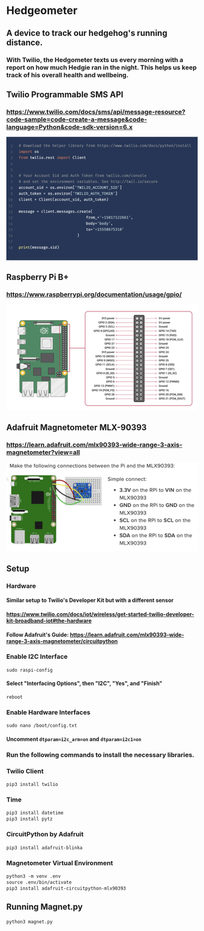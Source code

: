 # Hedgeometer
## A device to track our hedgehog's running distance.
### With Twilio, the Hedgometer texts us every morning with a report on how much Hedgie ran in the night. This helps us keep track of his overall health and wellbeing.

## Twilio Programmable SMS API
### https://www.twilio.com/docs/sms/api/message-resource?code-sample=code-create-a-message&code-language=Python&code-sdk-version=6.x

![Create message with Twilio](https://github.com/mugelstad/hedgeometer/blob/main/readme-content/create-message.jpg?raw=true)

## Raspberry Pi B+
### https://www.raspberrypi.org/documentation/usage/gpio/
![Raspberry Pi B+ Pinout](https://github.com/mugelstad/hedgeometer/blob/main/readme-content/raspberryPi-pinout.jpg?raw=true)


## Adafruit Magnetometer MLX-90393
### https://learn.adafruit.com/mlx90393-wide-range-3-axis-magnetometer?view=all
![Raspberry Pi plus Magnetometer Wiring](https://github.com/mugelstad/hedgeometer/blob/main/readme-content/python-wiring.jpg?raw=true)

## Setup
### Hardware
#### Similar setup to Twilio's Developer Kit but with a different sensor
#### https://www.twilio.com/docs/iot/wireless/get-started-twilio-developer-kit-broadband-iot#the-hardware
#### Follow Adafruit's Guide: https://learn.adafruit.com/mlx90393-wide-range-3-axis-magnetometer/circuitpython

### Enable I2C Interface
```
sudo raspi-config
```
#### Select "Interfacing Options", then "I2C", "Yes", and "Finish"
```
reboot
```
### Enable Hardware Interfaces
```
sudo nano /boot/config.txt
```
#### Uncomment ```dtparam=i2c_arm=on``` and ```dtparam=i2c1=on```

### Run the following commands to install the necessary libraries.
### Twilio Client
```
pip3 install twilio
```
### Time
```
pip3 install datetime
pip3 install pytz
```
### CircuitPython by Adafruit
```
pip3 install adafruit-blinka
```
### Magnetometer Virtual Environment
```
python3 -m venv .env
source .env/bin/activate
pip3 install adafruit-circuitpython-mlx90393
```
## Running Magnet.py
```
python3 magnet.py
```
